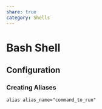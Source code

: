 ```yaml
---
share: true
category: Shells
---
```

# Bash Shell

## Configuration

### Creating Aliases

`alias alias_name="command_to_run"`
